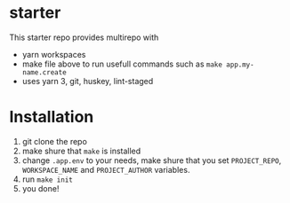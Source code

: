 # starter

This starter repo provides multirepo with

* yarn workspaces
* make file above to run usefull commands such as `make app.my-name.create`
* uses yarn 3, git, huskey, lint-staged

# Installation
1. git clone the repo
4. make shure that `make` is installed
5. change `.app.env` to your needs, make shure that you set `PROJECT_REPO`, `WORKSPACE_NAME` and `PROJECT_AUTHOR` variables.
6. run `make init`
7. you done!
